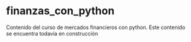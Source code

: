 # finanzas_con_python
Contenido del curso de mercados financieros con python. Este contenido se encuentra todavía en construcción
